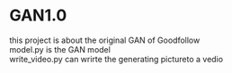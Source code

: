 # GAN1.0
this project is about the original GAN of Goodfollow   
model.py is the GAN model   
write_video.py can wrirte the generating pictureto a vedio
  
